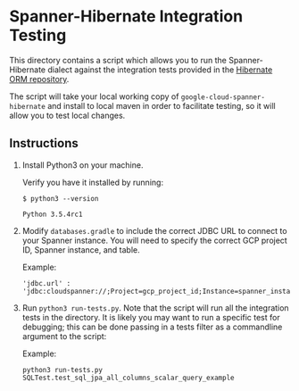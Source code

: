 # Spanner-Hibernate Integration Testing

This directory contains a script which allows you to run the Spanner-Hibernate dialect against
the integration tests provided in the [Hibernate ORM repository](https://github.com/hibernate/hibernate-orm).

The script will take your local working copy of `google-cloud-spanner-hibernate` and install to
local maven in order to facilitate testing, so it will allow you to test local changes.

## Instructions

1. Install Python3 on your machine.

    Verify you have it installed by running:
    
    ```SHELL
    $ python3 --version
   
    Python 3.5.4rc1 
    ```

2. Modify `databases.gradle` to include the correct JDBC URL to connect to your Spanner instance.
You will need to specify the correct GCP project ID, Spanner instance, and table.

    Example: 
    
    ```
    'jdbc.url' : 'jdbc:cloudspanner://;Project=gcp_project_id;Instance=spanner_instance_name;Database=my_db'
    ```

3. Run `python3 run-tests.py`. Note that the script will run all the integration tests in the
directory. It is likely you may want to run a specific test for debugging; this can be done passing in a tests filter as a commandline argument to the script:
    
    Example:
    ```
    python3 run-tests.py SQLTest.test_sql_jpa_all_columns_scalar_query_example
    ```
